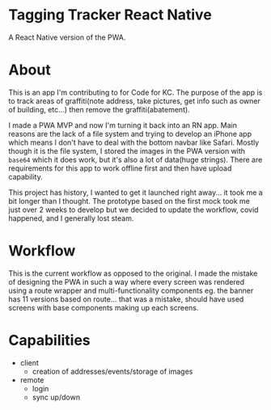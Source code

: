 # Tagging Tracker React Native
A React Native version of the PWA.

# About
This is an app I'm contributing to for Code for KC. The purpose of the app is to track areas of graffiti(note address, take pictures, get info such as owner of building, etc...) then remove the graffiti(abatement).

I made a PWA MVP and now I'm turning it back into an RN app. Main reasons are the lack of a file system and trying to develop an iPhone app which means I don't have to deal with the bottom navbar like Safari. Mostly though it is the file system, I stored the images in the PWA version with `base64` which it does work, but it's also a lot of data(huge strings). There are requirements for this app to work offline first and then have upload capability.

This project has history, I wanted to get it launched right away... it took me a bit longer than I thought. The prototype based on the first mock took me just over 2 weeks to develop but we decided to update the workflow, covid happened, and I generally lost steam.

# Workflow
This is the current workflow as opposed to the original. I made the mistake of designing the PWA in such a way where every screen was rendered using a route wrapper and multi-functionality components eg. the banner has 11 versions based on route... that was a mistake, should have used screens with base components making up each screens.

# Capabilities
- client
  - creation of addresses/events/storage of images
- remote
  - login
  - sync up/down
